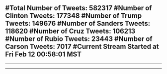 #Total Number of Tweets: 582317 
#Number of Clinton Tweets: 177348
#Number of Trump Tweets: 149676
#Number of Sanders Tweets: 118620
#Number of Cruz Tweets: 106213
#Number of Rubio Tweets: 23443
#Number of Carson Tweets: 7017
#Current Stream Started at Fri Feb 12 00:58:01 MST
---
---
---
